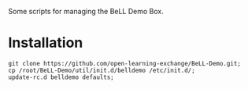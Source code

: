 
Some scripts for managing the BeLL Demo Box.

# Installation
```
git clone https://github.com/open-learning-exchange/BeLL-Demo.git;
cp /root/BeLL-Demo/util/init.d/belldemo /etc/init.d/;
update-rc.d belldemo defaults;

```
